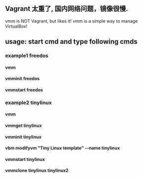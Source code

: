 ## Vagrant 太重了, 国内网络问题，镜像很慢.

vmm is NOT Vagrant, but likes it! 
vmm is a simple way to manage VirtualBox!


## usage: start  cmd  and type following cmds


### example1 freedos 
#### vmm
#### vmminit   freedos
#### vmmstart  freedos

### example2  tinylinux
#### vmm
#### vmmget tinylinux
#### vmminit tinylinux
#### vbm  modifyvm "Tiny Linux template"  --name tinylinux 
#### vmmstart  tinylinux
#### vmmclone  tinylinux  tinylinux2
